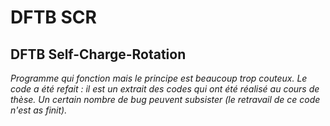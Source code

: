 # DFTB SCR
## DFTB Self-Charge-Rotation

_Programme qui fonction mais le principe est beaucoup trop couteux._
_Le code a été refait : il est un extrait des codes qui ont été réalisé au cours de thèse._
_Un certain nombre de bug peuvent subsister (le retravail de ce code n'est as finit)._

